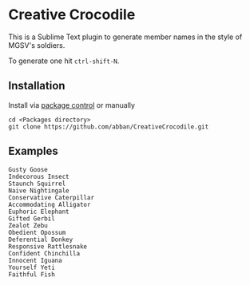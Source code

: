 # Creative Crocodile

This is a Sublime Text plugin to generate member names in the style of MGSV's soldiers.

To generate one hit `ctrl-shift-N`.

## Installation

Install via [package control](https://sublime.wbond.net/) or manually

```
cd <Packages directory>
git clone https://github.com/abban/CreativeCrocodile.git
```

## Examples

```
Gusty Goose
Indecorous Insect 
Staunch Squirrel 
Naive Nightingale 
Conservative Caterpillar 
Accommodating Alligator 
Euphoric Elephant 
Gifted Gerbil 
Zealot Zebu 
Obedient Opossum 
Deferential Donkey 
Responsive Rattlesnake 
Confident Chinchilla 
Innocent Iguana 
Yourself Yeti 
Faithful Fish 
```